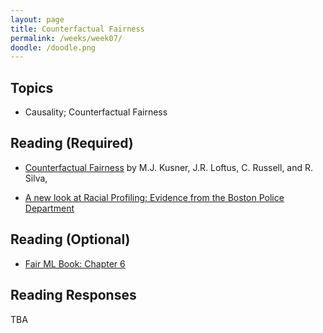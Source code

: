 ```yaml
---
layout: page
title: Counterfactual Fairness
permalink: /weeks/week07/
doodle: /doodle.png
---
```


## Topics

* Causality; Counterfactual Fairness

## Reading (Required)

* [Counterfactual Fairness](https://arxiv.org/pdf/1703.06856.pdf)
  by M.J. Kusner, J.R. Loftus, C. Russell, and R. Silva,

* [A new look at Racial Profiling: Evidence from the Boston Police Department](https://www.jstor.org/stable/25651325?seq=1)

## Reading (Optional)

* [Fair ML Book: Chapter 6](https://fairmlbook.org/causal.html)

## Reading Responses

TBA

